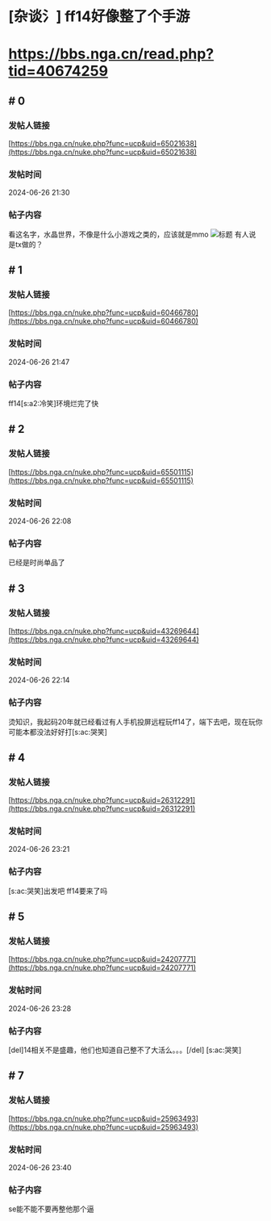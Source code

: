 # [杂谈氵] ff14好像整了个手游
# https://bbs.nga.cn/read.php?tid=40674259

## \# 0
### 发帖人链接
[https://bbs.nga.cn/nuke.php?func=ucp&uid=65021638](https://bbs.nga.cn/nuke.php?func=ucp&uid=65021638)
### 发帖时间
2024-06-26 21:30
### 帖子内容
看这名字，水晶世界，不像是什么小游戏之类的，应该就是mmo
![标题](https://img.nga.178.com/attachments/mon_202406/26/bwQ19j-dgpzZfT3cSsg-rx.jpg)
有人说是tx做的？
## \# 1
### 发帖人链接
[https://bbs.nga.cn/nuke.php?func=ucp&uid=60466780](https://bbs.nga.cn/nuke.php?func=ucp&uid=60466780)
### 发帖时间
2024-06-26 21:47
### 帖子内容
ff14[s:a2:冷笑]环境烂完了快
## \# 2
### 发帖人链接
[https://bbs.nga.cn/nuke.php?func=ucp&uid=65501115](https://bbs.nga.cn/nuke.php?func=ucp&uid=65501115)
### 发帖时间
2024-06-26 22:08
### 帖子内容
已经是时尚单品了
## \# 3
### 发帖人链接
[https://bbs.nga.cn/nuke.php?func=ucp&uid=43269644](https://bbs.nga.cn/nuke.php?func=ucp&uid=43269644)
### 发帖时间
2024-06-26 22:14
### 帖子内容
烫知识，我起码20年就已经看过有人手机投屏远程玩ff14了，端下去吧，现在玩你可能本都没法好好打[s:ac:哭笑]
## \# 4
### 发帖人链接
[https://bbs.nga.cn/nuke.php?func=ucp&uid=26312291](https://bbs.nga.cn/nuke.php?func=ucp&uid=26312291)
### 发帖时间
2024-06-26 23:21
### 帖子内容
[s:ac:哭笑]出发吧 ff14要来了吗
## \# 5
### 发帖人链接
[https://bbs.nga.cn/nuke.php?func=ucp&uid=24207771](https://bbs.nga.cn/nuke.php?func=ucp&uid=24207771)
### 发帖时间
2024-06-26 23:28
### 帖子内容
[del]14相关不是盛趣，他们也知道自己整不了大活么。。。[/del]
[s:ac:哭笑]
## \# 7
### 发帖人链接
[https://bbs.nga.cn/nuke.php?func=ucp&uid=25963493](https://bbs.nga.cn/nuke.php?func=ucp&uid=25963493)
### 发帖时间
2024-06-26 23:40
### 帖子内容
se能不能不要再整他那个逼
